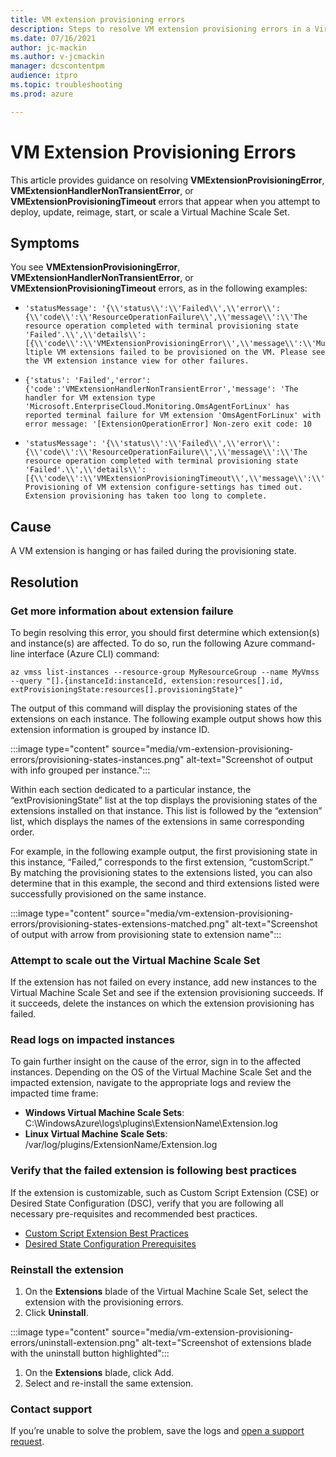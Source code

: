 ```yaml
---
title: VM extension provisioning errors
description: Steps to resolve VM extension provisioning errors in a Virtual Machine Scale Set.
ms.date: 07/16/2021
author: jc-mackin
ms.author: v-jcmackin
manager: dcscontentpm
audience: itpro
ms.topic: troubleshooting
ms.prod: azure

---
```


# VM Extension Provisioning Errors

This article provides guidance on resolving **VMExtensionProvisioningError**, **VMExtensionHandlerNonTransientError**, or **VMExtensionProvisioningTimeout** errors that appear when you attempt to deploy, update, reimage, start, or scale a Virtual Machine Scale Set.

## Symptoms

You see **VMExtensionProvisioningError**, **VMExtensionHandlerNonTransientError**, or **VMExtensionProvisioningTimeout** errors, as in the following examples:

- `'statusMessage': '{\\'status\\':\\'Failed\\',\\'error\\':{\\'code\\':\\'ResourceOperationFailure\\',\\'message\\':\\'The resource operation completed with terminal provisioning state 'Failed'.\\',\\'details\\':[{\\'code\\':\\'VMExtensionProvisioningError\\',\\'message\\':\\'Multiple VM extensions failed to be provisioned on the VM. Please see the VM extension instance view for other failures.`

- `{'status': 'Failed','error': {'code':'VMExtensionHandlerNonTransientError','message': 'The handler for VM extension type 'Microsoft.EnterpriseCloud.Monitoring.OmsAgentForLinux' has reported terminal failure for VM extension 'OmsAgentForLinux' with error message: '[ExtensionOperationError] Non-zero exit code: 10`

- `'statusMessage': '{\\'status\\':\\'Failed\\',\\'error\\':{\\'code\\':\\'ResourceOperationFailure\\',\\'message\\':\\'The resource operation completed with terminal provisioning state 'Failed'.\\',\\'details\\':[{\\'code\\':\\'VMExtensionProvisioningTimeout\\',\\'message\\':\\'Provisioning of VM extension configure-settings has timed out. Extension provisioning has taken too long to complete.`

## Cause

A VM extension is hanging or has failed during the provisioning state.

## Resolution

### Get more information about extension failure

To begin resolving this error, you should first determine which extension(s) and instance(s) are affected. To do so, run the following Azure command-line interface (Azure CLI) command:

```azurecli-interactive
az vmss list-instances --resource-group MyResourceGroup --name MyVmss --query "[].{instanceId:instanceId, extension:resources[].id, extProvisioningState:resources[].provisioningState}"
```

The output of this command will display the provisioning states of the extensions on each instance. The following example output shows how this extension information is grouped by instance ID.

:::image type="content" source="media/vm-extension-provisioning-errors/provisioning-states-instances.png" alt-text="Screenshot of output with info grouped per instance.":::

Within each section dedicated to a particular instance, the “extProvisioningState” list at the top displays the provisioning states of the extensions installed on that instance.  This list is followed by the “extension” list, which displays the names of the extensions in same corresponding order.

For example, in the following example output, the first provisioning state in this instance, “Failed,” corresponds to the first extension, “customScript.” By matching the provisioning states to the extensions listed, you can also determine that in this example, the second and third extensions listed were successfully provisioned on the same instance.

:::image type="content" source="media/vm-extension-provisioning-errors/provisioning-states-extensions-matched.png" alt-text="Screenshot of output with arrow from provisioning state to extension name":::

### Attempt to scale out the Virtual Machine Scale Set

If the extension has not failed on every instance, add new instances to the Virtual Machine Scale Set and see if the extension provisioning succeeds. If it succeeds, delete the instances on which the extension provisioning has failed.

### Read logs on impacted instances

To gain further insight on the cause of the error, sign in to the affected instances. Depending on the OS of the Virtual Machine Scale Set and the impacted extension, navigate to the appropriate logs and review the impacted time frame:

- **Windows Virtual Machine Scale Sets**: C:\WindowsAzure\logs\plugins\ExtensionName\Extension.log
- **Linux Virtual Machine Scale Sets**: /var/log/plugins/ExtensionName/Extension.log

### Verify that the failed extension is following best practices

If the extension is customizable, such as Custom Script Extension (CSE) or Desired State Configuration (DSC), verify that you are following all necessary pre-requisites and recommended best practices.

- [Custom Script Extension Best Practices](/azure/virtual-machines/extensions/custom-script-windows#tips-and-tricks)
- [Desired State Configuration Prerequisites](/azure/virtual-machines/extensions/dsc-overview)

### Reinstall the extension

1. On the **Extensions** blade of the Virtual Machine Scale Set, select the extension with the provisioning errors.
2. Click **Uninstall**.

:::image type="content" source="media/vm-extension-provisioning-errors/uninstall-extension.png" alt-text="Screenshot of extensions blade with the uninstall button highlighted":::

1. On the **Extensions** blade, click Add.
1. Select and re-install the same extension.

### Contact support

If you’re unable to solve the problem, save the logs and [open a support request](https://ms.portal.azure.com/#blade/Microsoft_Azure_Support/HelpAndSupportBlade/overview).
